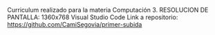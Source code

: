 
Curriculum realizado para la materia Computación 3.
RESOLUCION DE PANTALLA: 1360x768 
Visual Studio Code 
Link a repositorio: https://github.com/CamiSegovia/primer-subida

